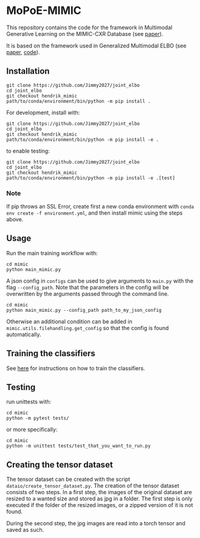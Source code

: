 # MoPoE-MIMIC
This repository contains the code for the framework in Multimodal Generative Learning on the MIMIC-CXR Database (see [paper](https://openreview.net/forum?id=ZVqjoKVbYMl)).

It is based on the framework used in Generalized Multimodal ELBO (see [paper](https://openreview.net/forum?id=5Y21V0RDBV), [code](https://github.com/thomassutter/joint_elbo)). 

## Installation

```
git clone https://github.com/Jimmy2027/joint_elbo
cd joint_elbo
git checkout hendrik_mimic
path/to/conda/environment/bin/python -m pip install .
```

For development, install with: 
```
git clone https://github.com/Jimmy2027/joint_elbo
cd joint_elbo
git checkout hendrik_mimic
path/to/conda/environment/bin/python -m pip install -e .
```
to enable testing:
```
git clone https://github.com/Jimmy2027/joint_elbo
cd joint_elbo
git checkout hendrik_mimic
path/to/conda/environment/bin/python -m pip install -e .[test]
```
### Note
If pip throws an SSL Error, create first a new conda environment with `conda env create -f environment.yml`, and then install mimic using the steps above.
## Usage
Run the main training workflow with:
```
cd mimic
python main_mimic.py
```
A json config in `configs` can be used to give arguments to `main.py` with the flag `--config_path`. Note that the parameters in the config will be overwritten by the arguments passed through the command line.
```
cd mimic
python main_mimic.py --config_path path_to_my_json_config
```  
Otherwise an additional condition can be added in `mimic.utils.filehandling.get_config` so that the config is found automatically.

## Training the classifiers
See [here](https://github.com/Jimmy2027/joint_elbo/tree/distributed_training/mimic/networks/classifiers) for instructions on how to train the classifiers.
## Testing
run unittests with:
```
cd mimic
python -m pytest tests/
```
or more specifically:
```
cd mimic
python -m unittest tests/test_that_you_want_to_run.py
```
## Creating the tensor dataset
The tensor dataset can be created with the script `dataio/create_tensor_dataset.py`.
The creation of the tensor dataset consists of two steps. In a first step, the images of the original dataset are resized to a wanted size and stored as jpg in a folder. 
The first step is only executed if the folder of the resized images, or a zipped version of it is not found.

During the second step, the jpg images are read into a torch tensor and saved as such.

